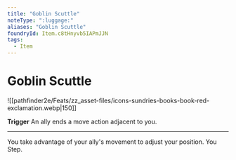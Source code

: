 ```yaml
---
title: "Goblin Scuttle"
noteType: ":luggage:"
aliases: "Goblin Scuttle"
foundryId: Item.c8tHnyvb5IAPmJJN
tags:
  - Item
---
```


# Goblin Scuttle
![[pathfinder2e/Feats/zz_asset-files/icons-sundries-books-book-red-exclamation.webp|150]]

**Trigger** An ally ends a move action adjacent to you.

* * *

You take advantage of your ally's movement to adjust your position. You Step.
